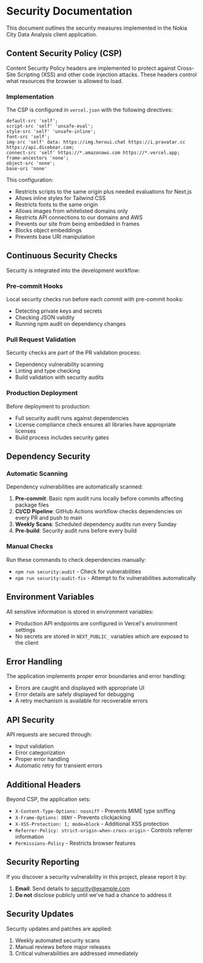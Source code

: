 # Security Documentation

This document outlines the security measures implemented in the Nokia City Data Analysis client application.

## Content Security Policy (CSP)

Content Security Policy headers are implemented to protect against Cross-Site Scripting (XSS) and other code injection attacks. These headers control what resources the browser is allowed to load.

### Implementation

The CSP is configured in `vercel.json` with the following directives:

```
default-src 'self'; 
script-src 'self' 'unsafe-eval'; 
style-src 'self' 'unsafe-inline'; 
font-src 'self'; 
img-src 'self' data: https://img.heroui.chat https://i.pravatar.cc https://api.dicebear.com; 
connect-src 'self' https://*.amazonaws.com https://*.vercel.app; 
frame-ancestors 'none'; 
object-src 'none'; 
base-uri 'none'
```

This configuration:
- Restricts scripts to the same origin plus needed evaluations for Next.js
- Allows inline styles for Tailwind CSS
- Restricts fonts to the same origin
- Allows images from whitelisted domains only
- Restricts API connections to our domains and AWS
- Prevents our site from being embedded in frames
- Blocks object embeddings
- Prevents base URI manipulation

## Continuous Security Checks

Security is integrated into the development workflow:

### Pre-commit Hooks

Local security checks run before each commit with pre-commit hooks:
- Detecting private keys and secrets
- Checking JSON validity
- Running npm audit on dependency changes

### Pull Request Validation

Security checks are part of the PR validation process:
- Dependency vulnerability scanning
- Linting and type checking
- Build validation with security audits

### Production Deployment

Before deployment to production:
- Full security audit runs against dependencies
- License compliance check ensures all libraries have appropriate licenses
- Build process includes security gates

## Dependency Security

### Automatic Scanning

Dependency vulnerabilities are automatically scanned:

1. **Pre-commit**: Basic npm audit runs locally before commits affecting package files
2. **CI/CD Pipeline**: GitHub Actions workflow checks dependencies on every PR and push to main
3. **Weekly Scans**: Scheduled dependency audits run every Sunday
4. **Pre-build**: Security audit runs before every build

### Manual Checks

Run these commands to check dependencies manually:

- `npm run security:audit` - Check for vulnerabilities
- `npm run security:audit-fix` - Attempt to fix vulnerabilities automatically

## Environment Variables

All sensitive information is stored in environment variables:

- Production API endpoints are configured in Vercel's environment settings
- No secrets are stored in `NEXT_PUBLIC_` variables which are exposed to the client

## Error Handling

The application implements proper error boundaries and error handling:

- Errors are caught and displayed with appropriate UI
- Error details are safely displayed for debugging
- A retry mechanism is available for recoverable errors

## API Security

API requests are secured through:

- Input validation
- Error categorization
- Proper error handling
- Automatic retry for transient errors

## Additional Headers

Beyond CSP, the application sets:

- `X-Content-Type-Options: nosniff` - Prevents MIME type sniffing
- `X-Frame-Options: DENY` - Prevents clickjacking
- `X-XSS-Protection: 1; mode=block` - Additional XSS protection
- `Referrer-Policy: strict-origin-when-cross-origin` - Controls referrer information
- `Permissions-Policy` - Restricts browser features

## Security Reporting

If you discover a security vulnerability in this project, please report it by:

1. **Email**: Send details to [security@example.com](mailto:security@example.com)
2. **Do not** disclose publicly until we've had a chance to address it

## Security Updates

Security updates and patches are applied:

1. Weekly automated security scans
2. Manual reviews before major releases
3. Critical vulnerabilities are addressed immediately 